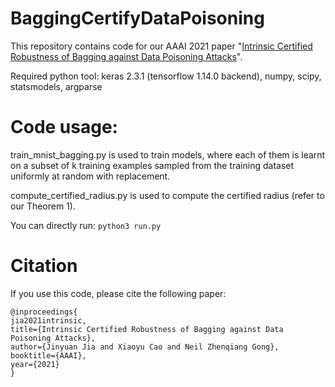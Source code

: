 # BaggingCertifyDataPoisoning
This repository contains code for our AAAI 2021 paper "[Intrinsic Certified Robustness of Bagging against Data Poisoning Attacks](https://arxiv.org/pdf/2008.04495.pdf)".

Required python tool: keras 2.3.1 (tensorflow 1.14.0 backend), numpy, scipy, statsmodels, argparse

# Code usage: 

train_mnist_bagging.py is used to train models, where each of them is learnt on a subset of k training examples sampled from the training dataset uniformly at random with replacement. 

compute_certified_radius.py is used to compute the certified radius (refer to our Theorem 1). 

You can directly run: 
``` python3 run.py ``` 

# Citation 

If you use this code, please cite the following paper: 

```
@inproceedings{
jia2021intrinsic,
title={Intrinsic Certified Robustness of Bagging against Data Poisoning Attacks},
author={Jinyuan Jia and Xiaoyu Cao and Neil Zhenqiang Gong},
booktitle={AAAI},
year={2021}
}
```
